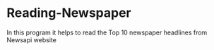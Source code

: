 # Reading-Newspaper
In this program it helps to read the Top 10 newspaper headlines  from Newsapi website 
